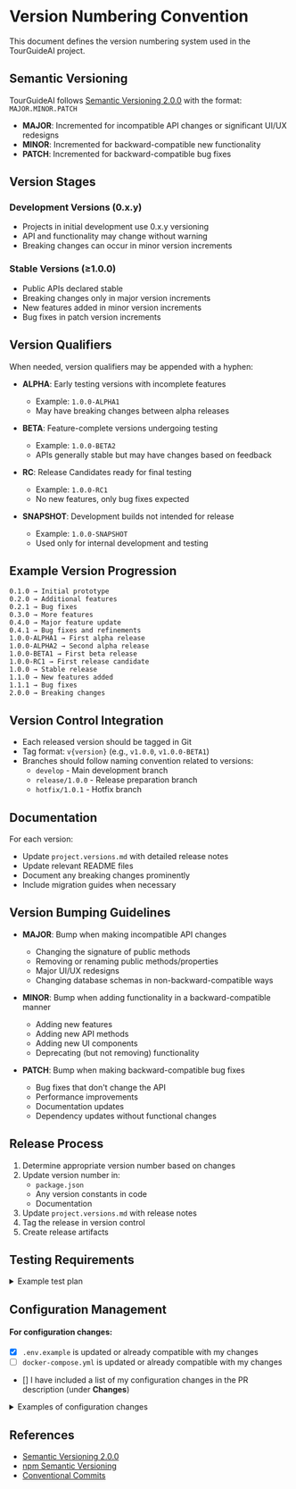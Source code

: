 # Version Numbering Convention

This document defines the version numbering system used in the TourGuideAI project.

## Semantic Versioning

TourGuideAI follows [Semantic Versioning 2.0.0](https://semver.org/) with the format: `MAJOR.MINOR.PATCH`

- **MAJOR**: Incremented for incompatible API changes or significant UI/UX redesigns
- **MINOR**: Incremented for backward-compatible new functionality
- **PATCH**: Incremented for backward-compatible bug fixes

## Version Stages

### Development Versions (0.x.y)
- Projects in initial development use 0.x.y versioning
- API and functionality may change without warning
- Breaking changes can occur in minor version increments

### Stable Versions (≥1.0.0)
- Public APIs declared stable
- Breaking changes only in major version increments
- New features added in minor version increments
- Bug fixes in patch version increments

## Version Qualifiers

When needed, version qualifiers may be appended with a hyphen:

- **ALPHA**: Early testing versions with incomplete features
  - Example: `1.0.0-ALPHA1`
  - May have breaking changes between alpha releases

- **BETA**: Feature-complete versions undergoing testing
  - Example: `1.0.0-BETA2`
  - APIs generally stable but may have changes based on feedback

- **RC**: Release Candidates ready for final testing
  - Example: `1.0.0-RC1`
  - No new features, only bug fixes expected

- **SNAPSHOT**: Development builds not intended for release
  - Example: `1.0.0-SNAPSHOT`
  - Used only for internal development and testing

## Example Version Progression

```
0.1.0 → Initial prototype
0.2.0 → Additional features
0.2.1 → Bug fixes
0.3.0 → More features
0.4.0 → Major feature update
0.4.1 → Bug fixes and refinements
1.0.0-ALPHA1 → First alpha release
1.0.0-ALPHA2 → Second alpha release
1.0.0-BETA1 → First beta release
1.0.0-RC1 → First release candidate
1.0.0 → Stable release
1.1.0 → New features added
1.1.1 → Bug fixes
2.0.0 → Breaking changes
```

## Version Control Integration

- Each released version should be tagged in Git
- Tag format: `v{version}` (e.g., `v1.0.0`, `v1.0.0-BETA1`)
- Branches should follow naming convention related to versions:
  - `develop` - Main development branch
  - `release/1.0.0` - Release preparation branch
  - `hotfix/1.0.1` - Hotfix branch

## Documentation

For each version:
- Update `project.versions.md` with detailed release notes
- Update relevant README files
- Document any breaking changes prominently
- Include migration guides when necessary

## Version Bumping Guidelines

- **MAJOR**: Bump when making incompatible API changes
  - Changing the signature of public methods
  - Removing or renaming public methods/properties
  - Major UI/UX redesigns
  - Changing database schemas in non-backward-compatible ways

- **MINOR**: Bump when adding functionality in a backward-compatible manner
  - Adding new features
  - Adding new API methods
  - Adding new UI components
  - Deprecating (but not removing) functionality

- **PATCH**: Bump when making backward-compatible bug fixes
  - Bug fixes that don't change the API
  - Performance improvements
  - Documentation updates
  - Dependency updates without functional changes

## Release Process

1. Determine appropriate version number based on changes
2. Update version number in:
   - `package.json`
   - Any version constants in code
   - Documentation
3. Update `project.versions.md` with release notes
4. Tag the release in version control
5. Create release artifacts

## Testing Requirements

<details>
  <summary>Example test plan</summary>
 
More details in  `docs/stability-test-plan.md` 
  - [ ] Create from scratch and execute an agent with at least 3 blocks
  - [ ] Import an agent from file upload, and confirm it executes correctly
  - [ ] Upload agent to marketplace
  - [ ] Import an agent from marketplace and confirm it executes correctly
  - [ ] Edit an agent from monitor, and confirm it executes correctly
</details>

## Configuration Management

#### For configuration changes:
- [x] `.env.example` is updated or already compatible with my changes
- [ ] `docker-compose.yml` is updated or already compatible with my changes
- [] I have included a list of my configuration changes in the PR description (under **Changes**)

<details>
  <summary>Examples of configuration changes</summary>

  - Changing ports
  - Adding new services that need to communicate with each other
  - Secrets or environment variable changes
  - New or infrastructure changes such as databases
</details>

## References

- [Semantic Versioning 2.0.0](https://semver.org/)
- [npm Semantic Versioning](https://docs.npmjs.com/about-semantic-versioning)
- [Conventional Commits](https://www.conventionalcommits.org/) 